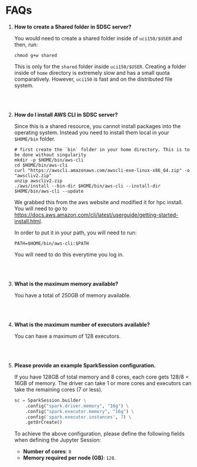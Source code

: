 # FAQs

1. **How to create a Shared folder in SDSC server?**

    You would need to create a shared folder inside of `uci150/$USER` and then, run: 
    ```shell
    chmod g+w shared
    ```
    
    This is only for the `shared` folder inside `uci150/$USER`. Creating a folder inside of `home` directory is extremely slow and has a small quota comparatively. However, `uci150` is fast and on the distributed file system. 

    <br>
    <br>

2. **How do I install AWS CLI in SDSC server?**
   
    Since this is a shared resource, you cannot install packages into the operating system. Instead you need to install them local in your `$HOME/bin` folder.

    ```shell
    # first create the `bin` folder in your home directory. This is to be done without singularity
    mkdir -p $HOME/bin/aws-cli
    cd $HOME/bin/aws-cli
    curl "https://awscli.amazonaws.com/awscli-exe-linux-x86_64.zip" -o "awscliv2.zip"
    unzip awscliv2.zip
    ./aws/install --bin-dir $HOME/bin/aws-cli --install-dir $HOME/bin/aws-cli --update
    ```

    We grabbed this from the aws website and modified it for hpc install. You will need to go to https://docs.aws.amazon.com/cli/latest/userguide/getting-started-install.html.

    In order to put it in your path, you will need to run:
    
    ```shell
    PATH=$HOME/bin/aws-cli:$PATH
    ```    
    You will need to do this everytime you log in.

    <br>
    <br>

3. **What is the maximum memory available?**

    You have a total of 250GB of memory available.

    <br>
    <br>


4. **What is the maximum number of executors available?**

    You can have a maximum of 128 executors. 

    <br>
    <br>


5. **Please provide an example SparkSession configuration.**

    If you have 128GB of total memory and 8 cores, each core gets 128/8 = 16GB of memory. The driver can take 1 or more cores and executors can take the remaining cores (7 or less).
    ```py
    sc = SparkSession.builder \
        .config("spark.driver.memory", "16g") \
        .config("spark.executor.memory", "16g") \
        .config('spark.executor.instances', 7) \
        .getOrCreate()
    ```
    To achieve the above configuration, please define the following fields when defining the Jupyter Session:
    - **Number of cores**: `8`
    - **Memory required per node (GB)**: `128`.

    <br>
    <br>

